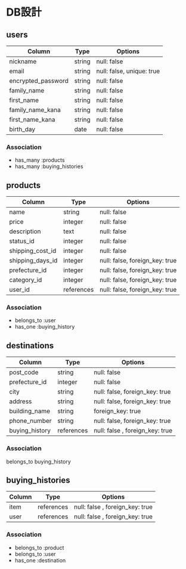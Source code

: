 # DB設計

## users

| Column            | Type   | Options                  |
|-------------------|--------|--------------------------|
| nickname          | string | null: false              |
| email             | string | null: false, unique: true|
| encrypted_password| string | null: false              |
| family_name       | string | null: false              |
| first_name        | string | null: false              |
| family_name_kana  | string | null: false              |
| first_name_kana   | string | null: false              |
| birth_day         | date   | null: false              |

### Association
* has_many :products
* has_many :buying_histories


## products

| Column        | Type   | Options     |
|---------------|--------|-------------|
| name          | string | null: false |
| price         | integer | null: false |
| description   | text   | null: false |
| status_id        | integer | null: false |
| shipping_cost_id | integer | null: false |
| shipping_days_id | integer | null: false, foreign_key: true |
| prefecture_id | integer | null: false, foreign_key: true |
| category_id   | integer | null: false, foreign_key: true |
| user_id       | references | null: false, foreign_key: true|

### Association
- belongs_to :user
- has_one :buying_history


## destinations

| Column           | Type   | Options     |
|------------------|--------|-------------|
| post_code        | string | null: false |
| prefecture_id    | integer | null: false |
| city             | string | null: false, foreign_key: true|
| address          | string | null: false, foreign_key: true|
| building_name    | string | foreign_key: true             |
| phone_number     | string | null: false, foreign_key: true|
| buying_history   | references | null: false , foreign_key: true |

### Association
belongs_to buying_history


## buying_histories

| Column          | Type   | Options     |
|-----------------|--------|-------------|
| item    | references  | null: false , foreign_key: true |
| user    | references  | null: false , foreign_key: true |


### Association
- belongs_to :product
- belongs_to :user
- has_one :destination
